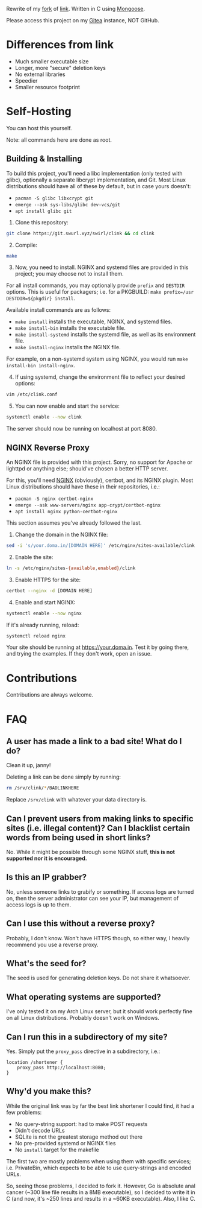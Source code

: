 Rewrite of my [fork](https://git.swurl.xyz/swirl/link) of [link](https://fsh.ee). Written in C using [Mongoose](https://cesanta.com).

Please access this project on my [Gitea](https://git.swurl.xyz/swirl/clink) instance, NOT GitHub.

# Differences from link
- Much smaller executable size
- Longer, more "secure" deletion keys
- No external libraries
- Speedier
- Smaller resource footprint

# Self-Hosting
You can host this yourself.

Note: all commands here are done as root.

## Building & Installing
To build this project, you'll need a libc implementation (only tested with glibc), optionally a separate libcrypt implementation, and Git. Most Linux distributions should have all of these by default, but in case yours doesn't:
- `pacman -S glibc libxcrypt git`
- `emerge --ask sys-libs/glibc dev-vcs/git`
- `apt install glibc git`

1. Clone this repository:

```bash
git clone https://git.swurl.xyz/swirl/clink && cd clink
```

2. Compile:
```bash
make
```

3. Now, you need to install. NGINX and systemd files are provided in this project; you may choose not to install them.

For all install commands, you may optionally provide `prefix` and `DESTDIR` options. This is useful for packagers; i.e. for a PKGBUILD: `make prefix=/usr DESTDIR=${pkgdir} install`.

Available install commands are as follows:
- `make install` installs the executable, NGINX, and systemd files.
- `make install-bin` installs the executable file.
- `make install-systemd` installs the systemd file, as well as its environment file.
- `make install-nginx` installs the NGINX file.

For example, on a non-systemd system using NGINX, you would run `make install-bin install-nginx`.

4. If using systemd, change the environment file to reflect your desired options:
```bash
vim /etc/clink.conf
```

5. You can now enable and start the service:
```bash
systemctl enable --now clink
```

The server should now be running on localhost at port 8080.

## NGINX Reverse Proxy
An NGINX file is provided with this project. Sorry, no support for Apache or lighttpd or anything else; should've chosen a better HTTP server.

For this, you'll need [NGINX](https://nginx.org/en/download.html) (obviously), certbot, and its NGINX plugin. Most Linux distributions should have these in their repositories, i.e.:
- `pacman -S nginx certbot-nginx`
- `emerge --ask www-servers/nginx app-crypt/certbot-nginx`
- `apt install nginx python-certbot-nginx`

This section assumes you've already followed the last.

1. Change the domain in the NGINX file:
```bash
sed -i 's/your.doma.in/[DOMAIN HERE]' /etc/nginx/sites-available/clink
```

2. Enable the site:
```bash
ln -s /etc/nginx/sites-{available,enabled}/clink
```

3. Enable HTTPS for the site:
```bash
certbot --nginx -d [DOMAIN HERE]
```

4. Enable and start NGINX:
```bash
systemctl enable --now nginx
```

If it's already running, reload:
```bash
systemctl reload nginx
```

Your site should be running at https://your.doma.in. Test it by going there, and trying the examples. If they don't work, open an issue.

# Contributions
Contributions are always welcome.

# FAQ
## A user has made a link to a bad site! What do I do?
Clean it up, janny!

Deleting a link can be done simply by running:
```bash
rm /srv/clink/*/BADLINKHERE
```

Replace `/srv/clink` with whatever your data directory is.

## Can I prevent users from making links to specific sites (i.e. illegal content)? Can I blacklist certain words from being used in short links?
No. While it might be possible through some NGINX stuff, **this is not supported nor it is encouraged.**

## Is this an IP grabber?
No, unless someone links to grabify or something. If access logs are turned on, then the server administrator can see your IP, but management of access logs is up to them.

## Can I use this without a reverse proxy?
Probably, I don't know. Won't have HTTPS though, so either way, I heavily recommend you use a reverse proxy.

## What's the seed for?
The seed is used for generating deletion keys. Do not share it whatsoever.

## What operating systems are supported?
I've only tested it on my Arch Linux server, but it should work perfectly fine on all Linux distributions. Probably doesn't work on Windows.

## Can I run this in a subdirectory of my site?
Yes. Simply put the `proxy_pass` directive in a subdirectory, i.e.:
```
location /shortener {
    proxy_pass http://localhost:8080;
}
```

## Why'd you make this?
While the original link was by far the best link shortener I could find, it had a few problems:
- No query-string support: had to make POST requests
- Didn't decode URLs
- SQLite is not the greatest storage method out there
- No pre-provided systemd or NGINX files
- No `install` target for the makefile

The first two are mostly problems when using them with specific services; i.e. PrivateBin, which expects to be able to use query-strings and encoded URLs.

So, seeing those problems, I decided to fork it. However, Go is absolute anal cancer (~300 line file results in a 8MB executable), so I decided to write it in C (and now, it's ~250 lines and results in a ~60KB executable). Also, I like C.
